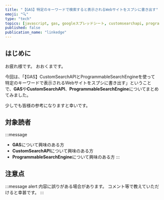 ```yaml
---
title: "【GAS】特定のキーワードで検索すると表示されるWebサイトをスプシに書き出す"
emoji: "🔍"
type: "tech"
topics: [javascript, gas, googleスプレッドシート, customsearchapi, programmablesearchengine]
published: false
publication_name: "linkedge"
---
```


## はじめに

お疲れ様です。
おおくまです。

今回は、「【GAS】CustomSearchAPIとProgrammableSearchEngineを使って特定のキーワードで表示されるWebサイトをスプシに書き出す」ということで、**GAS**や**CustomSearchAPI**、**ProgrammableSearchEngine**についてまとめてみました。

少しでも皆様の参考になりますと幸いです。

## 対象読者

:::message
- **GAS**について興味のある方
- **CustomSearchAPI**について興味のある方
- **ProgrammableSearchEngine**について興味のある方
:::

## 注意点

:::message alert
内容に誤りがある場合があります。
コメント等で教えていただけると幸甚です。
:::
